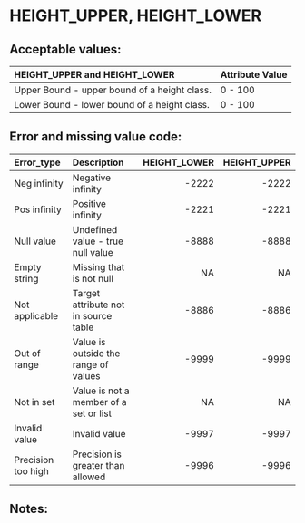 HEIGHT\_UPPER, HEIGHT\_LOWER
================

## Acceptable values:

| HEIGHT\_UPPER and HEIGHT\_LOWER              | Attribute Value |
| :------------------------------------------- | :-------------- |
| Upper Bound - upper bound of a height class. | 0 - 100         |
| Lower Bound - lower bound of a height class. | 0 - 100         |

## Error and missing value code:

| Error\_type        | Description                            | HEIGHT\_LOWER | HEIGHT\_UPPER |
| :----------------- | :------------------------------------- | ------------: | ------------: |
| Neg infinity       | Negative infinity                      |        \-2222 |        \-2222 |
| Pos infinity       | Positive infinity                      |        \-2221 |        \-2221 |
| Null value         | Undefined value - true null value      |        \-8888 |        \-8888 |
| Empty string       | Missing that is not null               |            NA |            NA |
| Not applicable     | Target attribute not in source table   |        \-8886 |        \-8886 |
| Out of range       | Value is outside the range of values   |        \-9999 |        \-9999 |
| Not in set         | Value is not a member of a set or list |            NA |            NA |
| Invalid value      | Invalid value                          |        \-9997 |        \-9997 |
| Precision too high | Precision is greater than allowed      |        \-9996 |        \-9996 |

## Notes:
